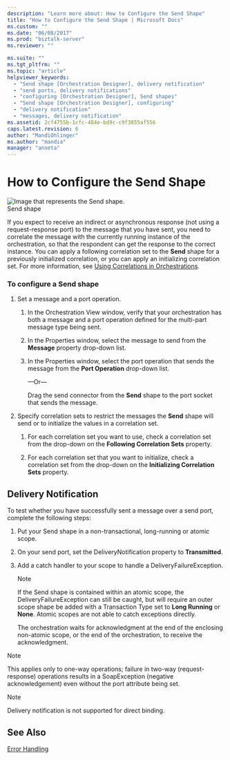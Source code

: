```yaml
---
description: "Learn more about: How to Configure the Send Shape"
title: "How to Configure the Send Shape | Microsoft Docs"
ms.custom: ""
ms.date: "06/08/2017"
ms.prod: "biztalk-server"
ms.reviewer: ""

ms.suite: ""
ms.tgt_pltfrm: ""
ms.topic: "article"
helpviewer_keywords: 
  - "Send shape [Orchestration Designer], delivery notification"
  - "send ports, delivery notifications"
  - "configuring [Orchestration Designer], Send shapes"
  - "Send shape [Orchestration Designer], configuring"
  - "delivery notification"
  - "messages, delivery notification"
ms.assetid: 2cf4755b-1cfc-484e-bd9c-c9f3855af556
caps.latest.revision: 6
author: "MandiOhlinger"
ms.author: "mandia"
manager: "anneta"
---
```

# How to Configure the Send Shape
![Image that represents the Send shape.](../core/media/ebiz-orch-send.gif "ebiz_orch_send")  
Send shape  
  
 If you expect to receive an indirect or asynchronous response (not using a request-response port) to the message that you have sent, you need to correlate the message with the currently running instance of the orchestration, so that the respondent can get the response to the correct instance. You can apply a following correlation set to the **Send** shape for a previously initialized correlation, or you can apply an initializing correlation set. For more information, see [Using Correlations in Orchestrations](../core/using-correlations-in-orchestrations.md).  
  
### To configure a Send shape  
  
1.  Set a message and a port operation.  
  
    1.  In the Orchestration View window, verify that your orchestration has both a message and a port operation defined for the multi-part message type being sent.  
  
    2.  In the Properties window, select the message to send from the **Message** property drop-down list.  
  
    3.  In the Properties window, select the port operation that sends the message from the **Port Operation** drop-down list.  
  
         —Or—  
  
         Drag the send connector from the **Send** shape to the port socket that sends the message.  
  
2.  Specify correlation sets to restrict the messages the **Send** shape will send or to initialize the values in a correlation set.  
  
    1.  For each correlation set you want to use, check a correlation set from the drop-down on the **Following Correlation Sets** property.  
  
    2.  For each correlation set that you want to initialize, check a correlation set from the drop-down on the **Initializing Correlation Sets** property.  
  
## Delivery Notification  
 To test whether you have successfully sent a message over a send port, complete the following steps:  
  
1. Put your Send shape in a non-transactional, long-running or atomic scope.  
  
2. On your send port, set the DeliveryNotification property to **Transmitted**.  
  
3. Add a catch handler to your scope to handle a DeliveryFailureException.  
  
   > [!NOTE]
   >  If the Send shape is contained within an atomic scope, the DeliveryFailureException can still be caught, but will require an outer scope shape be added with a Transaction Type set to **Long Running** or **None**. Atomic scopes are not able to catch exceptions directly.  
  
   The orchestration waits for acknowledgment at the end of the enclosing non-atomic scope, or the end of the orchestration, to receive the acknowledgment.  
  
> [!NOTE]
>  This applies only to one-way operations; failure in two-way (request-response) operations results in a SoapException (negative acknowledgement) even without the port attribute being set.  
  
> [!NOTE]
>  Delivery notification is not supported for direct binding.  
  
## See Also  
 [Error Handling](../core/error-handling.md)
